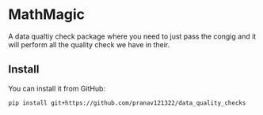 # MathMagic

A data qualtiy check package where you need to just pass the congig 
and it will perform all the quality check we have in their.

## Install

You can install it from GitHub:

```bash
pip install git+https://github.com/pranav121322/data_quality_checks
